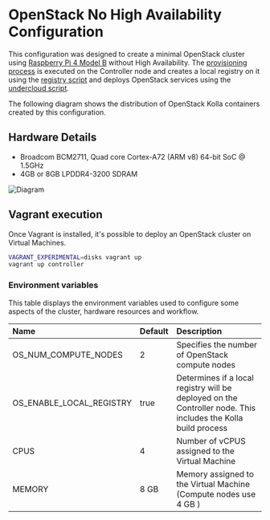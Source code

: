 # OpenStack No High Availability Configuration

This configuration was designed to create a minimal OpenStack cluster using
[Raspberry Pi 4 Model B][1] without High Availability. The [provisioning
process](../../install.sh) is executed on the Controller node and creates a
local registry on it using the [registry script](../../registry.sh) and deploys
OpenStack services using the [undercloud script](../../undercloud.sh).

The following diagram shows the distribution of OpenStack Kolla containers
created by this configuration.

## Hardware Details

- Broadcom BCM2711, Quad core Cortex-A72 (ARM v8) 64-bit SoC @ 1.5GHz
- 4GB or 8GB LPDDR4-3200 SDRAM

![Diagram](../../doc/img/containers_noha.png)

## Vagrant execution

Once Vagrant is installed, it's possible to deploy an OpenStack cluster on
Virtual Machines.

```bash
VAGRANT_EXPERIMENTAL=disks vagrant up
vagrant up controller
```

### Environment variables

This table displays the environment variables used to configure some aspects of
the cluster, hardware resources and workflow.

| Name                     | Default | Description                                                                                                   |
| :----------------------- | :------ | :------------------------------------------------------------------------------------------------------------ |
| OS_NUM_COMPUTE_NODES     | 2       | Specifies the number of OpenStack compute nodes                                                               |
| OS_ENABLE_LOCAL_REGISTRY | true    | Determines if a local registry will be deployed on the Controller node. This includes the Kolla build process |
| CPUS                     | 4       | Number of vCPUS assigned to the Virtual Machine                                                               |
| MEMORY                   | 8 GB    | Memory assigned to the Virtual Machine (Compute nodes use 4 GB )                                              |

<!-- markdown-link-check-disable-next-line -->

[1]: https://www.raspberrypi.com/products/raspberry-pi-4-model-b/
